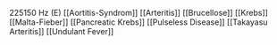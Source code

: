 225150 Hz (E)
[[Aortitis-Syndrom]]
[[Arteritis]]
[[Brucellose]]
[[Krebs]]
[[Malta-Fieber]]
[[Pancreatic Krebs]]
[[Pulseless Disease]]
[[Takayasu Arteritis]]
[[Undulant Fever]]